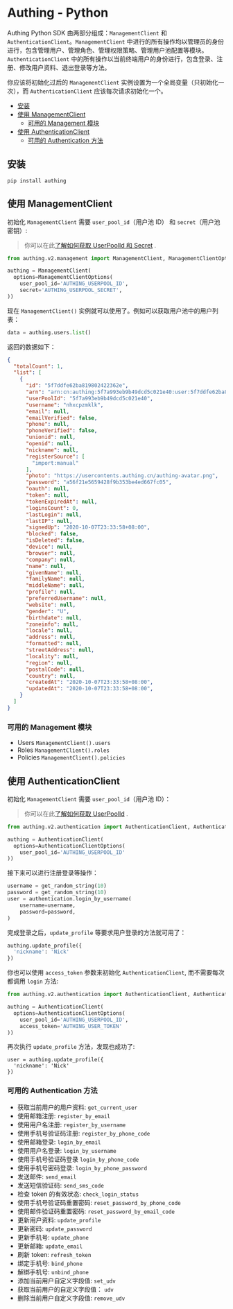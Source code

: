 # Authing - Python

Authing Python SDK 由两部分组成：`ManagementClient` 和 `AuthenticationClient`。`ManagementClient` 中进行的所有操作均以管理员的身份进行，包含管理用户、管理角色、管理权限策略、管理用户池配置等模块。`AuthenticationClient` 中的所有操作以当前终端用户的身份进行，包含登录、注册、修改用户资料、退出登录等方法。

你应该将初始化过后的 `ManagementClient` 实例设置为一个全局变量（只初始化一次），而 `AuthenticationClient` 应该每次请求初始化一个。

- [安装](#安装)
- [使用 ManagementClient](#使用-managementclient)
  - [可用的 Management 模块](#可用的-management-模块)
- [使用 AuthenticationClient](#使用-authenticationclient)
  - [可用的 Authentication 方法](#可用的-authentication-方法)

## 安装

```
pip install authing
```

## 使用 ManagementClient

初始化 `ManagementClient` 需要 `user_pool_id`（用户池 ID） 和 `secret`（用户池密钥）:

> 你可以在此[了解如何获取 UserPoolId 和 Secret](https://docs.authing.cn/others/faq.html) .

```python
from authing.v2.management import ManagementClient, ManagementClientOptions

authing = ManagementClient(
  options=ManagementClientOptions(
    user_pool_id='AUTHING_USERPOOL_ID',
    secret='AUTHING_USERPOOL_SECRET',
))
```

现在 `ManagementClient()` 实例就可以使用了。例如可以获取用户池中的用户列表：

```python
data = authing.users.list()
```

返回的数据如下：

```json
{
  "totalCount": 1,
  "list": [
    {
      "id": "5f7ddfe62ba819802422362e",
      "arn": "arn:cn:authing:5f7a993eb9b49dcd5c021e40:user:5f7ddfe62ba819802422362e",
      "userPoolId": "5f7a993eb9b49dcd5c021e40",
      "username": "nhxcpzmklk",
      "email": null,
      "emailVerified": false,
      "phone": null,
      "phoneVerified": false,
      "unionid": null,
      "openid": null,
      "nickname": null,
      "registerSource": [
        "import:manual"
      ],
      "photo": "https://usercontents.authing.cn/authing-avatar.png",
      "password": "a56f21e5659428f9b353be4ed667fc05",
      "oauth": null,
      "token": null,
      "tokenExpiredAt": null,
      "loginsCount": 0,
      "lastLogin": null,
      "lastIP": null,
      "signedUp": "2020-10-07T23:33:58+08:00",
      "blocked": false,
      "isDeleted": false,
      "device": null,
      "browser": null,
      "company": null,
      "name": null,
      "givenName": null,
      "familyName": null,
      "middleName": null,
      "profile": null,
      "preferredUsername": null,
      "website": null,
      "gender": "U",
      "birthdate": null,
      "zoneinfo": null,
      "locale": null,
      "address": null,
      "formatted": null,
      "streetAddress": null,
      "locality": null,
      "region": null,
      "postalCode": null,
      "country": null,
      "createdAt": "2020-10-07T23:33:58+08:00",
      "updatedAt": "2020-10-07T23:33:58+08:00",
    }
  ]
}
```


### 可用的 Management 模块

- Users `ManagementClient().users`
- Roles `ManagementClient().roles`
- Policies `ManagementClient().policies`

## 使用 AuthenticationClient

初始化 `ManagementClient` 需要 `user_pool_id`（用户池 ID）：

> 你可以在此[了解如何获取 UserPoolId](https://docs.authing.cn/others/faq.html) .


```python
from authing.v2.authentication import AuthenticationClient, AuthenticationClientOptions

authing = AuthenticationClient(
  options=AuthenticationClientOptions(
    user_pool_id='AUTHING_USERPOOL_ID'
))
```

接下来可以进行注册登录等操作：

```python
username = get_random_string(10)
password = get_random_string(10)
user = authentication.login_by_username(
    username=username,
    password=password,
)
```

完成登录之后，`update_profile` 等要求用户登录的方法就可用了：

```python
authing.update_profile({
  'nickname': 'Nick'
})
```

你也可以使用 `access_token` 参数来初始化 `AuthenticationClient`, 而不需要每次都调用 `login` 方法:

```python
from authing.v2.authentication import AuthenticationClient, AuthenticationClientOptions

authing = AuthenticationClient(
  options=AuthenticationClientOptions(
    user_pool_id='AUTHING_USERPOOL_ID',
    access_token='AUTHING_USER_TOKEN'
))
```

再次执行 `update_profile` 方法，发现也成功了:

```
user = authing.update_profile({
  'nickname': 'Nick'
})
```

### 可用的 Authentication 方法

- 获取当前用户的用户资料: `get_current_user`
- 使用邮箱注册: `register_by_email`
- 使用用户名注册: `register_by_username`
- 使用手机号验证码注册: `register_by_phone_code`
- 使用邮箱登录: `login_by_email`
- 使用用户名登录: `login_by_username`
- 使用手机号验证码登录 `login_by_phone_code`
- 使用手机号密码登录: `login_by_phone_password`
- 发送邮件: `send_email`
- 发送短信验证码: `send_sms_code`
- 检查 token 的有效状态: `check_login_status`
- 使用手机号验证码重置密码: `reset_password_by_phone_code`
- 使用邮件验证码重置密码: `reset_password_by_email_code`
- 更新用户资料: `update_profile`
- 更新密码: `update_password`
- 更新手机号: `update_phone`
- 更新邮箱: `update_email`
- 刷新 token: `refresh_token`
- 绑定手机号: `bind_phone`
- 解绑手机号: `unbind_phone`
- 添加当前用户自定义字段值: `set_udv`
- 获取当前用户的自定义字段值： `udv`
- 删除当前用户自定义字段值: `remove_udv`
